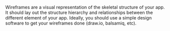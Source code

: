 Wireframes are a visual representation of the skeletal structure of your app.
It should lay out the structure hierarchy and relationships between the different element of your app.
Ideally, you should use a simple design software to get your wireframes done (draw.io, balsamiq, etc).